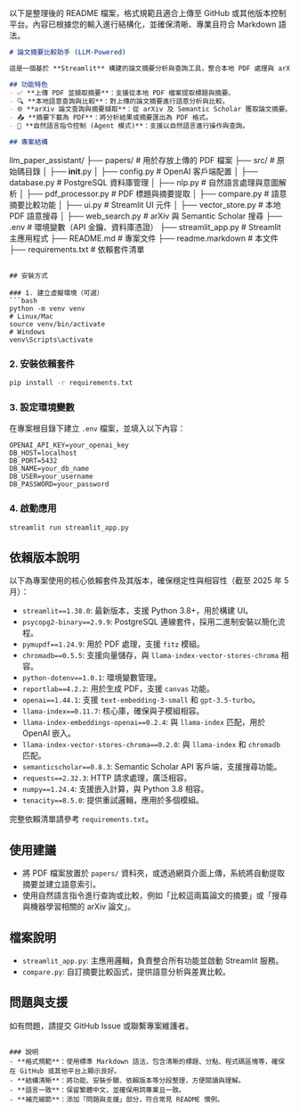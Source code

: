 以下是整理後的 README 檔案，格式規範且適合上傳至 GitHub 或其他版本控制平台。內容已根據您的輸入進行結構化，並確保清晰、專業且符合 Markdown 語法。

```markdown
# 論文摘要比較助手 (LLM-Powered)

這是一個基於 **Streamlit** 構建的論文摘要分析與查詢工具，整合本地 PDF 處理與 arXiv 查詢功能，並透過 GPT 模型實現摘要的理解與比較。

## 功能特色
- ✅ **上傳 PDF 並擷取摘要**：支援從本地 PDF 檔案提取標題與摘要。
- 🔍 **本地語意查詢與比較**：對上傳的論文摘要進行語意分析與比較。
- 🌐 **arXiv 論文查詢與摘要擷取**：從 arXiv 及 Semantic Scholar 獲取論文摘要。
- 📤 **摘要下載為 PDF**：將分析結果或摘要匯出為 PDF 格式。
- 🧠 **自然語言指令控制 (Agent 模式)**：支援以自然語言進行操作與查詢。

## 專案結構
```
llm_paper_assistant/
├── papers/                     # 用於存放上傳的 PDF 檔案
├── src/                        # 原始碼目錄
│   ├── __init__.py
│   ├── config.py              # OpenAI 客戶端配置
│   ├── database.py            # PostgreSQL 資料庫管理
│   ├── nlp.py                 # 自然語言處理與意圖解析
│   ├── pdf_processor.py       # PDF 標題與摘要提取
│   ├── compare.py             # 語意摘要比較功能
│   ├── ui.py                  # Streamlit UI 元件
│   ├── vector_store.py        # 本地 PDF 語意搜尋
│   ├── web_search.py          # arXiv 與 Semantic Scholar 搜尋
├── .env                       # 環境變數（API 金鑰、資料庫憑證）
├── streamlit_app.py           # Streamlit 主應用程式
├── README.md                  # 專案文件
├── readme.markdown            # 本文件
├── requirements.txt           # 依賴套件清單
```

## 安裝方式

### 1. 建立虛擬環境（可選）
```bash
python -m venv venv
# Linux/Mac
source venv/bin/activate
# Windows
venv\Scripts\activate
```

### 2. 安裝依賴套件
```bash
pip install -r requirements.txt
```

### 3. 設定環境變數
在專案根目錄下建立 `.env` 檔案，並填入以下內容：
```
OPENAI_API_KEY=your_openai_key
DB_HOST=localhost
DB_PORT=5432
DB_NAME=your_db_name
DB_USER=your_username
DB_PASSWORD=your_password
```

### 4. 啟動應用
```bash
streamlit run streamlit_app.py
```

## 依賴版本說明
以下為專案使用的核心依賴套件及其版本，確保穩定性與相容性（截至 2025 年 5 月）：
- `streamlit==1.38.0`: 最新版本，支援 Python 3.8+，用於構建 UI。
- `psycopg2-binary==2.9.9`: PostgreSQL 連線套件，採用二進制安裝以簡化流程。
- `pymupdf==1.24.9`: 用於 PDF 處理，支援 `fitz` 模組。
- `chromadb==0.5.5`: 支援向量儲存，與 `llama-index-vector-stores-chroma` 相容。
- `python-dotenv==1.0.1`: 環境變數管理。
- `reportlab==4.2.2`: 用於生成 PDF，支援 `canvas` 功能。
- `openai==1.44.1`: 支援 `text-embedding-3-small` 和 `gpt-3.5-turbo`。
- `llama-index==0.11.7`: 核心庫，確保與子模組相容。
- `llama-index-embeddings-openai==0.2.4`: 與 `llama-index` 匹配，用於 OpenAI 嵌入。
- `llama-index-vector-stores-chroma==0.2.0`: 與 `llama-index` 和 `chromadb` 匹配。
- `semanticscholar==0.8.3`: Semantic Scholar API 客戶端，支援搜尋功能。
- `requests==2.32.3`: HTTP 請求處理，廣泛相容。
- `numpy==1.24.4`: 支援嵌入計算，與 Python 3.8 相容。
- `tenacity==8.5.0`: 提供重試邏輯，應用於多個模組。

完整依賴清單請參考 `requirements.txt`。

## 使用建議
- 將 PDF 檔案放置於 `papers/` 資料夾，或透過網頁介面上傳，系統將自動提取摘要並建立語意索引。
- 使用自然語言指令進行查詢或比較，例如「比較這兩篇論文的摘要」或「搜尋與機器學習相關的 arXiv 論文」。

## 檔案說明
- `streamlit_app.py`: 主應用邏輯，負責整合所有功能並啟動 Streamlit 服務。
- `compare.py`: 自訂摘要比較函式，提供語意分析與差異比較。

## 問題與支援
如有問題，請提交 GitHub Issue 或聯繫專案維護者。
```

### 說明
- **格式規範**：使用標準 Markdown 語法，包含清晰的標題、分點、程式碼區塊等，確保在 GitHub 或其他平台上顯示良好。
- **結構清晰**：將功能、安裝步驟、依賴版本等分段整理，方便閱讀與理解。
- **語言一致**：保留繁體中文，並確保用詞專業且一致。
- **補充細節**：添加「問題與支援」部分，符合常見 README 慣例。

